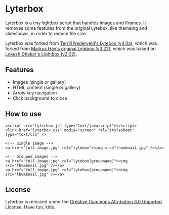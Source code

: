 # Lyterbox

Lyterbox is a tiny lightbox script that handles images and iframes. It removes some features from the original Lytebox, like themeing and slideshows, in order to reduce file size.

Lyterbox was forked from [Terrill Nederveld's Lytebox (v4.0a)](https://github.com/tnederveld/Lytebox), which was forked from [Markus Hay's original Lytebox (v3.22)](http://lytebox.com/), which was based on [Lokesh Dhakar's Lightbox (v2.02)](http://huddletogether.com/projects/lightbox2).

## Features

- Images (single or gallery)
- HTML content (single or gallery)
- Arrow key navigation
- Click background to close

## How to use

	<script src="lyterbox.js" type="text/javascript"></script>
	<link href="lyterbox.css" media="screen" rel="stylesheet" type="text/css" />

	<!-- Single image -->
	<a href="full-image.jpg" rel="lytebox"><img src="thumbnail.jpg" /></a>

	<!-- Grouped images -->
	<a href="full-image.jpg" rel="lytebox[groupname]"><img src="thumbnail.jpg" /></a>
	<a href="full-image.jpg" rel="lytebox[groupname]"><img src="thumbnail.jpg" /></a>

## License

Lyterbox is released under the [Creative Commons Attribution 3.0 Unported](http://creativecommons.org/licenses/by/3.0/) License. Have fun, kids.